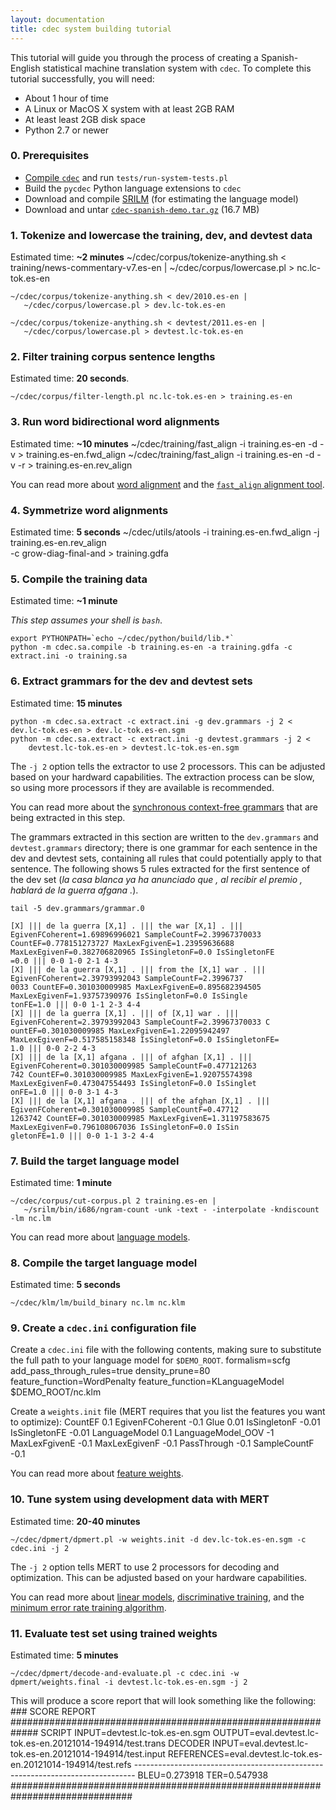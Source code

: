 ```yaml
---
layout: documentation
title: cdec system building tutorial
---
```

This tutorial will guide you through the process of creating a Spanish-English statistical machine translation system with `cdec`. To complete this tutorial successfully, you will need:

 - About 1 hour of time
 - A Linux or MacOS X system with at least 2GB RAM
 - At least least 2GB disk space
 - Python 2.7 or newer

### 0. Prerequisites

 - [Compile `cdec`](compiling.html) and run `tests/run-system-tests.pl`
 - Build the `pycdec` Python language extensions to `cdec`
 - Download and compile [SRILM](http://www.speech.sri.com/projects/srilm/download.html) (for estimating the language model)
 - Download and untar [`cdec-spanish-demo.tar.gz`](http://data.cdec-decoder.org/cdec-spanish-demo.tar.gz) (16.7 MB)

### 1. Tokenize and lowercase the training, dev, and devtest data
Estimated time: **~2 minutes**
    ~/cdec/corpus/tokenize-anything.sh < training/news-commentary-v7.es-en |
       ~/cdec/corpus/lowercase.pl > nc.lc-tok.es-en

    ~/cdec/corpus/tokenize-anything.sh < dev/2010.es-en |
       ~/cdec/corpus/lowercase.pl > dev.lc-tok.es-en

    ~/cdec/corpus/tokenize-anything.sh < devtest/2011.es-en |
       ~/cdec/corpus/lowercase.pl > devtest.lc-tok.es-en

### 2. Filter training corpus sentence lengths
Estimated time: **20 seconds**.

    ~/cdec/corpus/filter-length.pl nc.lc-tok.es-en > training.es-en

### 3. Run word bidirectional word alignments
Estimated time: **~10 minutes**
    ~/cdec/training/fast_align -i training.es-en -d -v > training.es-en.fwd_align
    ~/cdec/training/fast_align -i training.es-en -d -v -r > training.es-en.rev_align

You can read more about [word alignment](/concepts/alignment.html) and the [`fast_align` alignment tool](fast_align.html).

### 4. Symmetrize word alignments
Estimated time: **5 seconds**
    ~/cdec/utils/atools -i training.es-en.fwd_align -j training.es-en.rev_align \
        -c grow-diag-final-and > training.gdfa

### 5. Compile the training data
Estimated time: **~1 minute**

*This step assumes your shell is `bash`*.

    export PYTHONPATH=`echo ~/cdec/python/build/lib.*`
    python -m cdec.sa.compile -b training.es-en -a training.gdfa -c extract.ini -o training.sa

### 6. Extract grammars for the dev and devtest sets
Estimated time: **15 minutes**

    python -m cdec.sa.extract -c extract.ini -g dev.grammars -j 2 < dev.lc-tok.es-en > dev.lc-tok.es-en.sgm
    python -m cdec.sa.extract -c extract.ini -g devtest.grammars -j 2 <
        devtest.lc-tok.es-en > devtest.lc-tok.es-en.sgm
The `-j 2` option tells the extractor to use 2 processors. This can be adjusted based on your hardward capabilities. The extraction process can be slow, so using more processors if they are available is recommended.

You can read more about the [synchronous context-free grammars](/concepts/scfgs.html) that are being extracted in this step.

The grammars extracted in this section are written to the `dev.grammars` and `devtest.grammars` directory; there is one grammar for each sentence in the dev and devtest sets, containing all rules that could potentially apply to that sentence. The following shows 5 rules extracted for the first sentence of the dev set (*la casa blanca ya ha anunciado que , al recibir el premio , hablará de la guerra afgana .*).

    tail -5 dev.grammars/grammar.0 

    [X] ||| de la guerra [X,1] . ||| the war [X,1] . ||| EgivenFCoherent=1.69896996021 SampleCountF=2.39967370033
    CountEF=0.778151273727 MaxLexFgivenE=1.23959636688 MaxLexEgivenF=0.382706820965 IsSingletonF=0.0 IsSingletonFE
    =0.0 ||| 0-0 1-0 2-1 4-3
    [X] ||| de la guerra [X,1] . ||| from the [X,1] war . ||| EgivenFCoherent=2.39793992043 SampleCountF=2.3996737
    0033 CountEF=0.301030009985 MaxLexFgivenE=0.895682394505 MaxLexEgivenF=1.93757390976 IsSingletonF=0.0 IsSingle
    tonFE=1.0 ||| 0-0 1-1 2-3 4-4
    [X] ||| de la guerra [X,1] . ||| of [X,1] war . ||| EgivenFCoherent=2.39793992043 SampleCountF=2.39967370033 C
    ountEF=0.301030009985 MaxLexFgivenE=1.22095942497 MaxLexEgivenF=0.517585158348 IsSingletonF=0.0 IsSingletonFE=
    1.0 ||| 0-0 2-2 4-3
    [X] ||| de la [X,1] afgana . ||| of afghan [X,1] . ||| EgivenFCoherent=0.301030009985 SampleCountF=0.477121263
    742 CountEF=0.301030009985 MaxLexFgivenE=1.92075574398 MaxLexEgivenF=0.473047554493 IsSingletonF=0.0 IsSinglet
    onFE=1.0 ||| 0-0 3-1 4-3
    [X] ||| de la [X,1] afgana . ||| of the afghan [X,1] . ||| EgivenFCoherent=0.301030009985 SampleCountF=0.47712
    1263742 CountEF=0.301030009985 MaxLexFgivenE=1.31197583675 MaxLexEgivenF=0.796108067036 IsSingletonF=0.0 IsSin
    gletonFE=1.0 ||| 0-0 1-1 3-2 4-4

### 7. Build the target language model
Estimated time: **1 minute**

    ~/cdec/corpus/cut-corpus.pl 2 training.es-en |
       ~/srilm/bin/i686/ngram-count -unk -text - -interpolate -kndiscount -lm nc.lm

You can read more about [language models](/concepts/language-models.html).

### 8. Compile the target language model
Estimated time: **5 seconds**

    ~/cdec/klm/lm/build_binary nc.lm nc.klm

### 9. Create a `cdec.ini` configuration file

Create a `cdec.ini` file with the following contents, making sure to substitute the full path to your language model for `$DEMO_ROOT`.
    formalism=scfg
    add_pass_through_rules=true
    density_prune=80
    feature_function=WordPenalty
    feature_function=KLanguageModel $DEMO_ROOT/nc.klm

Create a `weights.init` file (MERT requires that you list the features you want to optimize):
    CountEF 0.1
    EgivenFCoherent -0.1
    Glue 0.01
    IsSingletonF -0.01
    IsSingletonFE -0.01
    LanguageModel 0.1
    LanguageModel_OOV -1
    MaxLexFgivenE -0.1
    MaxLexEgivenF -0.1
    PassThrough -0.1
    SampleCountF -0.1

You can read more about [feature weights](/concepts/weights.html).

### 10. Tune system using development data with MERT
Estimated time: **20-40 minutes**

    ~/cdec/dpmert/dpmert.pl -w weights.init -d dev.lc-tok.es-en.sgm -c cdec.ini -j 2

The `-j 2` option tells MERT to use 2 processors for decoding and optimization. This can be adjusted based on your hardware capabilities.

You can read more about [linear models](/concepts/linear-models.html), [discriminative training](/concepts/training.html), and the [minimum error rate training algorithm](/documentation/mert.html).

### 11. Evaluate test set using trained weights
Estimated time: **5 minutes**

    ~/cdec/dpmert/decode-and-evaluate.pl -c cdec.ini -w dpmert/weights.final -i devtest.lc-tok.es-en.sgm -j 2


This will produce a score report that will look something like the following:
    ### SCORE REPORT #############################################################
      SCRIPT INPUT=devtest.lc-tok.es-en.sgm
            OUTPUT=eval.devtest.lc-tok.es-en.20121014-194914/test.trans
     DECODER INPUT=eval.devtest.lc-tok.es-en.20121014-194914/test.input
        REFERENCES=eval.devtest.lc-tok.es-en.20121014-194914/test.refs
    ------------------------------------------------------------------------------
              BLEU=0.273918
               TER=0.547938
    ##############################################################################

